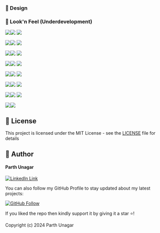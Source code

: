 
### 🎨 Design
### 👀 Look'n Feel (Underdevelopment)
<!-- <img src="https://github.com/parthunagar/Steppi/blob/main/assets/screen/woocom_banner1.jpg"> -->

<img src="https://github.com/parthunagar/Steppi/blob/main/assets/screen/1.jpg"><img src="https://github.com/parthunagar/Steppi/blob/main/assets/screen/2.jpg">
<img src="https://github.com/parthunagar/Steppi/blob/main/assets/screen/3.jpg">

<img src="https://github.com/parthunagar/Steppi/blob/main/assets/screen/4.jpg"><img src="https://github.com/parthunagar/Steppi/blob/main/assets/screen/5.jpg">
<img src="https://github.com/parthunagar/Steppi/blob/main/assets/screen/6.jpg">

<img src="https://github.com/parthunagar/Steppi/blob/main/assets/screen/7.jpg"><img src="https://github.com/parthunagar/Steppi/blob/main/assets/screen/8.jpg">
<img src="https://github.com/parthunagar/Steppi/blob/main/assets/screen/9.jpg">

<img src="https://github.com/parthunagar/Steppi/blob/main/assets/screen/10.jpg"><img src="https://github.com/parthunagar/Steppi/blob/main/assets/screen/11.jpg">
<img src="https://github.com/parthunagar/Steppi/blob/main/assets/screen/12.jpg">

<img src="https://github.com/parthunagar/Steppi/blob/main/assets/screen/13.jpg"><img src="https://github.com/parthunagar/Steppi/blob/main/assets/screen/14.jpg">
<img src="https://github.com/parthunagar/Steppi/blob/main/assets/screen/15.jpg">

<img src="https://github.com/parthunagar/Steppi/blob/main/assets/screen/16.jpg"><img src="https://github.com/parthunagar/Steppi/blob/main/assets/screen/17.jpg">
<img src="https://github.com/parthunagar/Steppi/blob/main/assets/screen/18.jpg">

<img src="https://github.com/parthunagar/Steppi/blob/main/assets/screen/19.jpg"><img src="https://github.com/parthunagar/Steppi/blob/main/assets/screen/20.jpg">
<img src="https://github.com/parthunagar/Steppi/blob/main/assets/screen/21.jpg">

<img src="https://github.com/parthunagar/Steppi/blob/main/assets/screen/22.jpg"><img src="https://github.com/parthunagar/Steppi/blob/main/assets/screen/23.jpg">




## 🔑 License
This project is licensed under the MIT License - see the [LICENSE](LICENSE.md) file for details

## 🧑 Author

#### Parth Unagar
[![LinkedIn Link](https://img.shields.io/badge/Connect-Unagar-blue.svg?logo=linkedin&longCache=true&style=social&label=Connect
)](https://www.linkedin.com/in/parth-unagar-154a88166/)

You can also follow my GitHub Profile to stay updated about my latest projects:

[![GitHub Follow](https://img.shields.io/badge/Connect-Unagar-blue.svg?logo=Github&longCache=true&style=social&label=Follow)](https://github.com/parthunagar)

If you liked the repo then kindly support it by giving it a star ⭐!

Copyright (c) 2024 Parth Unagar